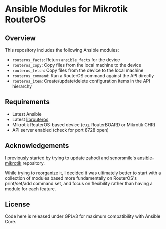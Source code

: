 Ansible Modules for Mikrotik RouterOS
=====================================

Overview
--------

This repository includes the following Ansible modules:
* `routeros_facts`: Return `ansible_facts` for the device
* `routeros_copy`: Copy files from the local machine to the device
* `routeros_fetch`: Copy files from the device to the local machine
* `routeros_command`: Run a RouterOS command against the API directly
* `routeros_item`: Create/update/delete configuration items in the API hierarchy

Requirements
------------

* Latest Ansible
* Latest [librouteros](https://pypi.python.org/pypi/librouteros)
* Mikrotik RouterOS-based device (e.g. RouterBOARD or Mikrotik CHR)
* API server enabled (check for port 8728 open)

Acknowledgements
----------------

I previously started by trying to update zahodi and senorsmile's
[ansible-mikrotik](https://github.com/zahodi/ansible-mikrotik) repository.

While trying to reorganize it, I decided it was ultimately better to start with
a collection of modules based more fundamentally on RouterOS's print/set/add
command set, and focus on flexibility rather than having a module for each
feature.

License
-------

Code here is released under GPLv3 for maximum compatibility with Ansible Core.

